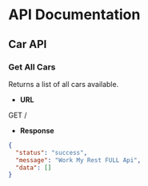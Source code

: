 # API Documentation

## Car API

### Get All Cars

Returns a list of all cars available.

- **URL**

GET /
- **Response**
```json
{
  "status": "success",
  "message": "Work My Rest FULL Api",
  "data": []
}
```




